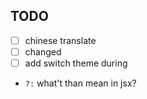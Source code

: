 ## TODO

- [ ] chinese translate
- [ ] changed
- [ ] add switch theme during

* `?:` what't than mean in jsx?
